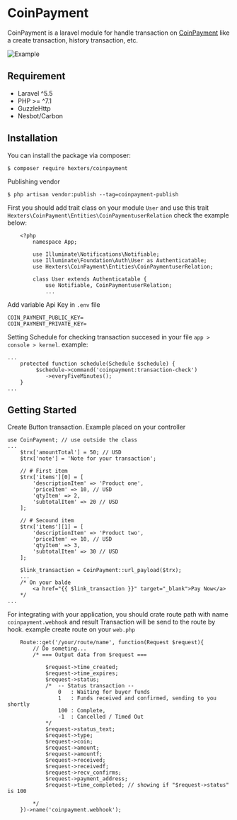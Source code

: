 # CoinPayment

CoinPayment is a laravel module for handle transaction on [CoinPayment](https://www.coinpayments.net/) like a create transaction, history transaction, etc.

![Example](https://dl.dropbox.com/s/xmy9n9qe8dycduq/page.png)

## Requirement
- Laravel ^5.5
- PHP >= ^7.1
- GuzzleHttp
- Nesbot/Carbon
## Installation
You can install the package via composer:
```
$ composer require hexters/coinpayment
```
Publishing vendor
```
$ php artisan vendor:publish --tag=coinpayment-publish
```
First you should add trait class on your module ```User``` and use this trait ```Hexters\CoinPayment\Entities\CoinPaymentuserRelation``` check the example below:

```
    <?php
        namespace App;

        use Illuminate\Notifications\Notifiable;
        use Illuminate\Foundation\Auth\User as Authenticatable;
        use Hexters\CoinPayment\Entities\CoinPaymentuserRelation;

        class User extends Authenticatable {
            use Notifiable, CoinPaymentuserRelation;
            ...
```

Add variable Api Key in ```.env``` file
```
COIN_PAYMENT_PUBLIC_KEY=
COIN_PAYMENT_PRIVATE_KEY=
```

Setting Schedule for checking transaction succesed in your file ```app > console > kernel```. example:
```
...
    protected function schedule(Schedule $schedule) {
         $schedule->command('coinpayment:transaction-check')
            ->everyFiveMinutes();
    }
...
```
## Getting Started
Create Button transaction. Example placed on your controller
```
use CoinPayment; // use outside the class
...
    $trx['amountTotal'] = 50; // USD
    $trx['note'] = 'Note for your transaction';

    // # First item
    $trx['items'][0] = [
        'descriptionItem' => 'Product one',
        'priceItem' => 10, // USD
        'qtyItem' => 2,
        'subtotalItem' => 20 // USD
    ];

    // # Secound item
    $trx['items'][1] = [
        'descriptionItem' => 'Product two',
        'priceItem' => 10, // USD
        'qtyItem' => 3,
        'subtotalItem' => 30 // USD
    ];

    $link_transaction = CoinPayment::url_payload($trx);
    ...
    /* On your balde
        <a href="{{ $link_transaction }}" target="_blank">Pay Now</a>
    */
...
```
For integrating with your application, you should crate route path with name ```coinpayment.webhook```  and result Transaction will be send to the route by hook. example create route on your ```web.php```
```
    Route::get('/your/route/name', function(Request $request){
        // Do someting...
        /* === Output data from $request ===

            $request->time_created;
            $request->time_expires;
            $request->status;
            /*  -- Status transaction --
                0   : Waiting for buyer funds
                1   : Funds received and confirmed, sending to you shortly
                100 : Complete,
                -1  : Cancelled / Timed Out
            */
            $request->status_text;
            $request->type;
            $request->coin;
            $request->amount;
            $request->amountf;
            $request->received;
            $request->receivedf;
            $request->recv_confirms;
            $request->payment_address;
            $request->time_completed; // showing if "$request->status" is 100

        */
    })->name('coinpayment.webhook');
```
